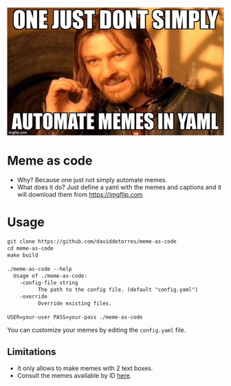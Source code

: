 <p align="center"><img  src="images/one-just-dont-simply-automates.jpg"></p>


# Meme as code
* Why? Because one just not simply automate memes. 
* What does it do? Just define a yaml with the memes and captions and it will download them from https://imgflip.com


# Usage
```
git clone https://github.com/daviddetorres/meme-as-code
cd meme-as-code
make build

./meme-as-code --help
  Usage of ./meme-as-code:
    -config-file string
          The path to the config file. (default "config.yaml")
    -override
          Override existing files.

USER=your-user PASS=your-pass ./meme-as-code
```

You can customize your memes by editing the `config.yaml` file.

## Limitations
* It only allows to make memes with 2 text boxes.
* Consult the memes available by ID [here](https://imgflip.com/popular_meme_ids). 
